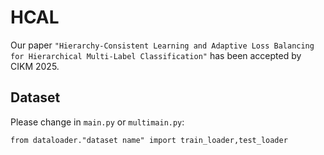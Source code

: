 # HCAL
Our paper `"Hierarchy-Consistent Learning and Adaptive Loss Balancing for Hierarchical Multi-Label Classification"` has been accepted by CIKM 2025.
## Dataset
Please change in `main.py` or `multimain.py`:
```
from dataloader."dataset name" import train_loader,test_loader
```
